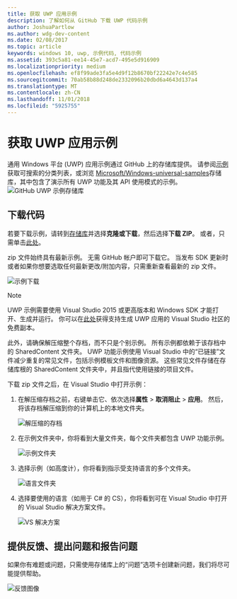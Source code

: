 ```yaml
---
title: 获取 UWP 应用示例
description: 了解如何从 GitHub 下载 UWP 代码示例
author: JoshuaPartlow
ms.author: wdg-dev-content
ms.date: 02/08/2017
ms.topic: article
keywords: windows 10, uwp, 示例代码, 代码示例
ms.assetid: 393c5a81-ee14-45e7-acd7-495e5d916909
ms.localizationpriority: medium
ms.openlocfilehash: ef8f99ade3fa5e4d9f12b8670bf22242e7c4e585
ms.sourcegitcommit: 70ab58b88d248de2332096b20dbd6a4643d137a4
ms.translationtype: MT
ms.contentlocale: zh-CN
ms.lasthandoff: 11/01/2018
ms.locfileid: "5925755"
---
```

# <a name="get-uwp-app-samples"></a>获取 UWP 应用示例

通用 Windows 平台 (UWP) 应用示例通过 GitHub 上的存储库提供。 请参阅[示例](https://developer.microsoft.com/windows/samples "开发人员中心示例")获取可搜索的分类列表，或浏览 [Microsoft/Windows-universal-samples](https://github.com/Microsoft/Windows-universal-samples "通用 Windows 平台应用示例 GitHub 存储库")存储库，其中包含了演示所有 UWP 功能及其 API 使用模式的示例。  
![GitHub UWP 示例存储库](images/GitHubUWPSamplesPage.png)

## <a name="download-the-code"></a>下载代码

若要下载示例，请转到[存储库](https://github.com/Microsoft/Windows-universal-samples "通用 Windows 平台应用示例 GitHub 存储库")并选择**克隆或下载**，然后选择**下载 ZIP**。 或者，只需单击[此处](https://github.com/Microsoft/Windows-universal-samples/archive/master.zip "通用 Windows 平台应用示例 zip 文件下载")。

zip 文件始终具有最新示例。 无需 GitHub 帐户即可下载它。 当发布 SDK 更新时或者如果你想要选取任何最新更改/附加内容，只需重新查看最新的 zip 文件。

![示例下载](images/SamplesDownloadButton.png)


> [!NOTE]
> UWP 示例需要使用 Visual Studio 2015 或更高版本和 Windows SDK 才能打开、生成并运行。 你可以在[此处](http://go.microsoft.com/fwlink/p/?LinkID=280676 "Windows 开发工具下载")获得支持生成 UWP 应用的 Visual Studio 社区的免费副本。  
>
> 此外，请确保解压缩整个存档，而不只是个别示例。 所有示例都依赖于该存档中的 SharedContent 文件夹。 UWP 功能示例使用 Visual Studio 中的“已链接”文件减少重复的常见文件，包括示例模板文件和图像资源。 这些常见文件存储在存储库根的 SharedContent 文件夹中，并且指代使用链接的项目文件。

下载 zip 文件之后，在 Visual Studio 中打开示例：

1.  在解压缩存档之前，右键单击它、依次选择**属性** > **取消阻止** > **应用**。 然后，将该存档解压缩到你的计算机上的本地文件夹。

    ![解压缩的存档](images/SamplesUnzip1.png)
2.  在示例文件夹中，你将看到大量文件夹，每个文件夹都包含 UWP 功能示例。

    ![示例文件夹](images/SamplesUnzip2.png)

3.  选择示例（如高度计），你将看到指示受支持语言的多个文件夹。

    ![语言文件夹](images/SamplesUnzip3.png)

4.  选择要使用的语言（如用于 C\# 的 CS），你将看到可在 Visual Studio 中打开的 Visual Studio 解决方案文件。

    ![VS 解决方案](images/SamplesUnzip4.png)

## <a name="give-feedback-ask-questions-and-report-issues"></a>提供反馈、提出问题和报告问题

如果你有难题或问题，只需使用存储库上的“问题”选项卡创建新问题，我们将尽可能提供帮助。

![反馈图像](images/GitHubUWPSamplesFeedback.png)
